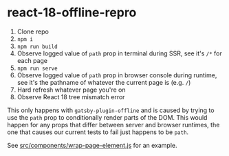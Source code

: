 # react-18-offline-repro

1. Clone repo
2. `npm i`
3. `npm run build`
4. Observe logged value of `path` prop in terminal during SSR, see it's `/*` for each page
5. `npm run serve`
6. Observe logged value of `path` prop in browser console during runtime, see it's the pathname of whatever the current page is (e.g. `/`)
7. Hard refresh whatever page you're on
8. Observe React 18 tree mismatch error

This only happens with `gatsby-plugin-offline` and is caused by trying to use the `path` prop to conditionally render parts of the DOM. This would happen for any props that differ between server and browser runtimes, the one that causes our current tests to fail just happens to be `path`.

See [src/components/wrap-page-element.js](src/components/wrap-page-element.js) for an example.

